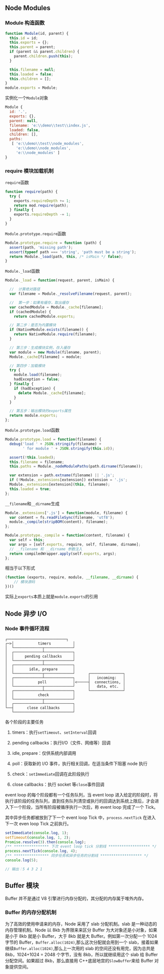 ## Node Modules

### Module 构造函数

```js
function Module(id, parent) {
  this.id = id;
  this.exports = {};
  this.parent = parent;
  if (parent && parent.children) {
    parent.children.push(this);
  }

  this.filename = null;
  this.loaded = false;
  this.children = [];
}
module.exports = Module;
```

实例化一个`Module`对象

```js
Module {
  id: '.',
  exports: {},
  parent: null,
  filename: 'e:\\demo\\test\\index.js',
  loaded: false,
  children: [],
  paths: 
   [ 'e:\\demo\\test\\node_modules',
     'e:\\demo\\node_modules',
     'e:\\node_modules' ]
}
```

### require 模块加载机制

`require`函数

```js
function require(path) {
  try {
    exports.requireDepth += 1;
    return mod.require(path);
  } finally {
    exports.requireDepth -= 1;
  }
}
```

`Module.prototype.require`函数

```js
Module.prototype.require = function (path) {
  assert(path, 'missing path');
  assert(typeof path === 'string', 'path must be a string');
  return Module._load(path, this, /* isMain */ false);
}
```

`Module._load`函数

```js
Module._load = function(request, parent, isMain) {

  //  计算绝对路径
  var filename = Module._resolveFilename(request, parent);

  //  第一步：如果有缓存，取出缓存
  var cachedModule = Module._cache[filename];
  if (cachedModule) {
    return cachedModule.exports;

  // 第二步：是否为内置模块
  if (NativeModule.exists(filename)) {
    return NativeModule.require(filename);
  }

  // 第三步：生成模块实例，存入缓存
  var module = new Module(filename, parent);
  Module._cache[filename] = module;

  // 第四步：加载模块
  try {
    module.load(filename);
    hadException = false;
  } finally {
    if (hadException) {
      delete Module._cache[filename];
    }
  }

  // 第五步：输出模块的exports属性
  return module.exports;
};
```

`Module.prototype.load`函数

```js
Module.prototype.load = function(filename) {
  debug('load ' + JSON.stringify(filename) +
        ' for module ' + JSON.stringify(this.id));

  assert(!this.loaded);
  this.filename = filename;
  this.paths = Module._nodeModulePaths(path.dirname(filename));

  var extension = path.extname(filename) || '.js';
  if (!Module._extensions[extension]) extension = '.js';
  Module._extensions[extension](this, filename);
  this.loaded = true;
};
```

`__filename`和`__dirname`生成

```js
Module._extensions['.js'] = function(module, filename) {
  var content = fs.readFileSync(filename, 'utf8');
  module._compile(stripBOM(content), filename);
};

Module.prototype._compile = function(content, filename) {
  var self = this;
  var args = [self.exports, require, self, filename, dirname];
  // __filename 和 __dirname 参数注入
  return compiledWrapper.apply(self.exports, args);
};
```

相当于以下形式

```js
(function (exports, require, module, __filename, __dirname) {
	// 模块源码
})()
```

实际上`exports`本质上就是`module.exports`的引用

## Node 异步 I/O

### Node 事件循环流程

```
┌───────────────────────────┐
┌─>│           timers          │
│  └─────────────┬─────────────┘
│  ┌─────────────┴─────────────┐
│  │     pending callbacks     │
│  └─────────────┬─────────────┘
│  ┌─────────────┴─────────────┐
│  │       idle, prepare       │
│  └─────────────┬─────────────┘      ┌───────────────┐
│  ┌─────────────┴─────────────┐      │   incoming:   │
│  │           poll            │<─────┤  connections, │
│  └─────────────┬─────────────┘      │   data, etc.  │
│  ┌─────────────┴─────────────┐      └───────────────┘
│  │           check           │
│  └─────────────┬─────────────┘
│  ┌─────────────┴─────────────┐
└──┤      close callbacks      │
   └───────────────────────────┘
```

各个阶段的主要任务

1. timers：执行`setTimeout`、`setInterval`回调

2. pending callbacks：执行I/O（文件、网络等）回调

3. idle, prepare：仅供系统内部调用

4. poll：获取新的 I/O 事件，执行相关回调，在适当条件下阻塞 node 执行

5. check：`setImmediate`回调在此阶段执行

6. close callbacks：执行 socket 等`close`事件回调

event loop 的每个阶段都有一个任务队列，当 event loop 进入给定的阶段时，将执行该阶段的任务队列，直到任务队列清空或执行的回调达到系统上限后，才会进入下一个阶段，当所有阶段被循序执行一次后，称 event loop 完成了一个 Tick。

其中异步任务都被放到了下一个 event loop Tick 中，`process.nextTick` 在进入下一次 even loop Tick 之前执行。

```js
setImmediate(console.log, 1);
setTimeout(console.log, 1, 2);
Promise.resolve(3).then(console.log);
/** **************** 下次 event loop tick 分割线 ******************* */
process.nextTick(console.log, 4);
/** **************** 同步任务和异步任务的分割线 ******************* */
console.log(5);

// 输出：5 4 3 2 1
```

## Buffer 模块

Buffer 并不是通过 V8 引擎进行内存分配的，其分配的内存属于堆外内存。

### Buffer 的内存分配机制

为了高效的使用申请来的内存，Node 采用了 slab 分配机制。slab 是一种动态的内存管理机制。Node 以 8kb 为界限来来区分 Buffer 为大对象还是小对象，如果是小于 8kb 就是小 Buffer，大于 8kb 就是大 Buffer。例如第一次分配一个 1024 字节的 Buffer，`Buffer.alloc(1024)`,那么这次分配就会用到一个 slab，接着如果继续`Buffer.alloc(1024)`,那么上一次用的 slab 的空间还没有用完，因为总共是 8kb，1024+1024 = 2048 个字节，没有 8kb，所以就继续用这个 slab 给 Buffer 分配空间。如果超过 8kb，那么直接用 C++底层地宫的`SlowBuffer`来给 Buffer 对象提供空间。

